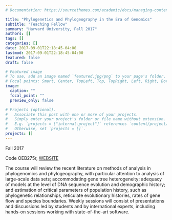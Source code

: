 ```yaml
---
# Documentation: https://sourcethemes.com/academic/docs/managing-content/

title: "Phylogenetics and Phylogeography in the Era of Genomics"
subtitle: "Teaching Fellow"
summary: "Harvard University, Fall 2017"
authors: []
tags: []
categories: []
date: 2017-09-01T22:18:45-04:00
lastmod: 2017-09-01T22:18:45-04:00
featured: false
draft: false

# Featured image
# To use, add an image named `featured.jpg/png` to your page's folder.
# Focal points: Smart, Center, TopLeft, Top, TopRight, Left, Right, BottomLeft, Bottom, BottomRight.
image:
  caption: ""
  focal_point: ""
  preview_only: false

# Projects (optional).
#   Associate this post with one or more of your projects.
#   Simply enter your project's folder or file name without extension.
#   E.g. `projects = ["internal-project"]` references `content/project/deep-learning/index.md`.
#   Otherwise, set `projects = []`.
projects: []
---
```


Fall 2017

Code OEB275r, [WEBSITE](https://canvas.harvard.edu/courses/31068)

The course will review the recent literature on methods of analysis in phylogenomics and phylogeography, with particular attention to analysis of large-scale data sets; accommodating gene tree heterogeneity; adequacy of models at the level of DNA sequence evolution and demographic history; and estimation of critical parameters of population history, such as phylogenetic relationships, reticulate evolutionary histories, rates of gene flow and species boundaries.  Weekly sessions will consist of presentations and discussions led by students and by international experts, including hands-on sessions working with state-of-the-art software.

